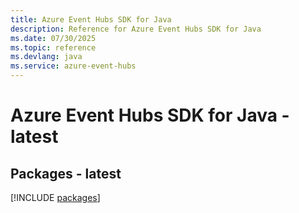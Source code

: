 ```yaml
---
title: Azure Event Hubs SDK for Java
description: Reference for Azure Event Hubs SDK for Java
ms.date: 07/30/2025
ms.topic: reference
ms.devlang: java
ms.service: azure-event-hubs
---
```

# Azure Event Hubs SDK for Java - latest
## Packages - latest
[!INCLUDE [packages](event-hubs-index.md)]